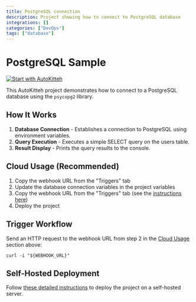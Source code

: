 ```yaml
---
title: PostgreSQL connection
description: Project showing how to connect to PostgreSQL database
integrations: []
categories: ["DevOps"]
tags: ["database"]
---
```


# PostgreSQL Sample

[![Start with AutoKitteh](https://autokitteh.com/assets/autokitteh-badge.svg)](https://app.autokitteh.cloud/template?name=samples/postgresql)

This AutoKitteh project demonstrates how to connect to a PostgreSQL database using the `psycopg2` library.

## How It Works

1. **Database Connection** - Establishes a connection to PostgreSQL using environment variables.
2. **Query Execution** - Executes a simple SELECT query on the users table.
3. **Result Display** - Prints the query results to the console.

## Cloud Usage (Recommended)

1. Copy the webhook URL from the "Triggers" tab
2. Update the database connection variables in the project variables
3. Copy the webhook URL from the "Triggers" tab (see the [instructions here](https://docs.autokitteh.com/get_started/deployment#webhook-urls))
4. Deploy the project

## Trigger Workflow

Send an HTTP request to the webhook URL from step 2 in the [Cloud Usage](#cloud-usage) section above:

```shell
curl -i "${WEBHOOK_URL}"
```

## Self-Hosted Deployment

Follow [these detailed instructions](https://docs.autokitteh.com/get_started/deployment) to deploy the project on a self-hosted server.
